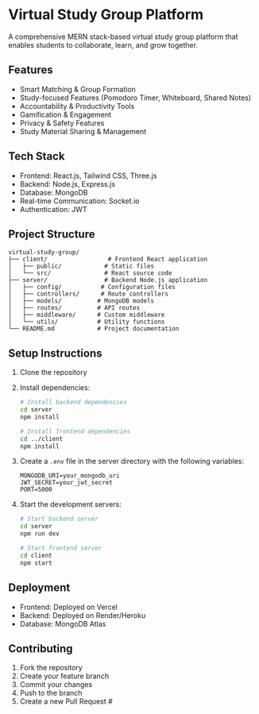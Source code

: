 # Virtual Study Group Platform

A comprehensive MERN stack-based virtual study group platform that enables students to collaborate, learn, and grow together.

## Features

- Smart Matching & Group Formation
- Study-focused Features (Pomodoro Timer, Whiteboard, Shared Notes)
- Accountability & Productivity Tools
- Gamification & Engagement
- Privacy & Safety Features
- Study Material Sharing & Management

## Tech Stack

- Frontend: React.js, Tailwind CSS, Three.js
- Backend: Node.js, Express.js
- Database: MongoDB
- Real-time Communication: Socket.io
- Authentication: JWT

## Project Structure

```
virtual-study-group/
├── client/                 # Frontend React application
│   ├── public/            # Static files
│   └── src/               # React source code
├── server/                # Backend Node.js application
│   ├── config/           # Configuration files
│   ├── controllers/      # Route controllers
│   ├── models/          # MongoDB models
│   ├── routes/          # API routes
│   ├── middleware/      # Custom middleware
│   └── utils/           # Utility functions
└── README.md            # Project documentation
```

## Setup Instructions

1. Clone the repository
2. Install dependencies:
   ```bash
   # Install backend dependencies
   cd server
   npm install

   # Install frontend dependencies
   cd ../client
   npm install
   ```

3. Create a `.env` file in the server directory with the following variables:
   ```
   MONGODB_URI=your_mongodb_uri
   JWT_SECRET=your_jwt_secret
   PORT=5000
   ```

4. Start the development servers:
   ```bash
   # Start backend server
   cd server
   npm run dev

   # Start frontend server
   cd client
   npm start
   ```

## Deployment

- Frontend: Deployed on Vercel
- Backend: Deployed on Render/Heroku
- Database: MongoDB Atlas

## Contributing

1. Fork the repository
2. Create your feature branch
3. Commit your changes
4. Push to the branch
5. Create a new Pull Request #
